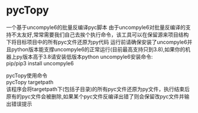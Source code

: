 # pycTopy
一个基于uncompyle6的批量反编译pyc脚本
由于uncompyle6对批量反编译的支持不太友好,常常需要我们自己去挨个执行命令，该工具可以在保留源来项目结构下将目标项目中的所有pyc文件还原为py代码
运行前请确保安装了uncompyle6并且python版本能支撑uncompyle6的正常运行(目前最高支持只到3.8),如果你的机器上py版本高于3.8请安装低版本python
uncompyle6安装命令:<br>
pip/pip3 install uncompyle6<br>

pycTopy使用命令<br>
pycTopy targetpath<br>
该程序会将targetpath下(包括子目录)的所有pyc文件还原为py文件，执行结束后原有的pyc文件会被删除,如果某个pyc文件反编译出错了则会保留改pyc文件并输出错误提示
